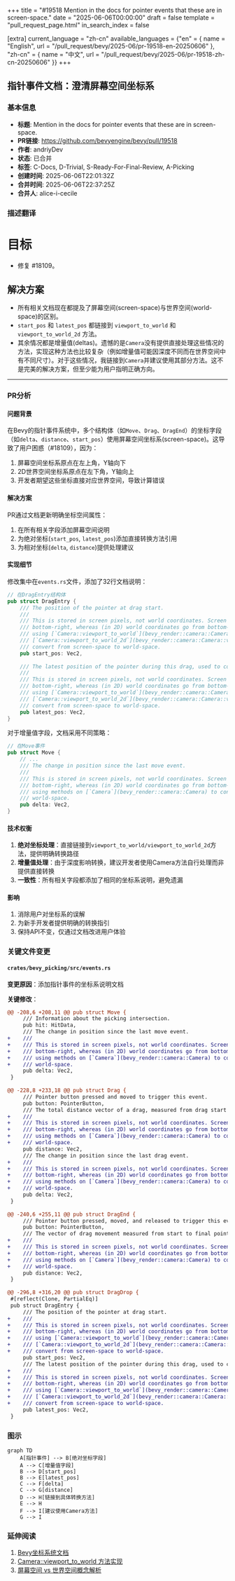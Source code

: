 +++
title = "#19518 Mention in the docs for pointer events that these are in screen-space."
date = "2025-06-06T00:00:00"
draft = false
template = "pull_request_page.html"
in_search_index = false

[extra]
current_language = "zh-cn"
available_languages = {"en" = { name = "English", url = "/pull_request/bevy/2025-06/pr-19518-en-20250606" }, "zh-cn" = { name = "中文", url = "/pull_request/bevy/2025-06/pr-19518-zh-cn-20250606" }}
+++

## 指针事件文档：澄清屏幕空间坐标系

### 基本信息
- **标题**: Mention in the docs for pointer events that these are in screen-space.
- **PR链接**: https://github.com/bevyengine/bevy/pull/19518
- **作者**: andriyDev
- **状态**: 已合并
- **标签**: C-Docs, D-Trivial, S-Ready-For-Final-Review, A-Picking
- **创建时间**: 2025-06-06T22:01:32Z
- **合并时间**: 2025-06-06T22:37:25Z
- **合并人**: alice-i-cecile

### 描述翻译

# 目标
- 修复 #18109。

## 解决方案
- 所有相关文档现在都提及了屏幕空间(screen-space)与世界空间(world-space)的区别。
- `start_pos` 和 `latest_pos` 都链接到 `viewport_to_world` 和 `viewport_to_world_2d` 方法。
- 其余情况都是增量值(deltas)。遗憾的是`Camera`没有提供直接处理这些情况的方法，实现这种方法也比较复杂（例如增量值可能因深度不同而在世界空间中有不同尺寸）。对于这些情况，我链接到`Camera`并建议使用其部分方法。这不是完美的解决方案，但至少能为用户指明正确方向。

---

### PR分析

#### 问题背景
在Bevy的指针事件系统中，多个结构体（如`Move`、`Drag`、`DragEnd`）的坐标字段（如`delta`、`distance`、`start_pos`）使用屏幕空间坐标系(screen-space)。这导致了用户困惑（#18109），因为：
1. 屏幕空间坐标系原点在左上角，Y轴向下
2. 2D世界空间坐标系原点在左下角，Y轴向上
3. 开发者期望这些坐标直接对应世界空间，导致计算错误

#### 解决方案
PR通过文档更新明确坐标空间属性：
1. 在所有相关字段添加屏幕空间说明
2. 为绝对坐标(`start_pos`, `latest_pos`)添加直接转换方法引用
3. 为相对坐标(`delta`, `distance`)提供处理建议

#### 实现细节
修改集中在`events.rs`文件，添加了32行文档说明：
```rust
// 在DragEntry结构体
pub struct DragEntry {
    /// The position of the pointer at drag start.
    ///
    /// This is stored in screen pixels, not world coordinates. Screen pixels go from top-left to
    /// bottom-right, whereas (in 2D) world coordinates go from bottom-left to top-right. Consider
    /// using [`Camera::viewport_to_world`](bevy_render::camera::Camera::viewport_to_world) or
    /// [`Camera::viewport_to_world_2d`](bevy_render::camera::Camera::viewport_to_world_2d) to
    /// convert from screen-space to world-space.
    pub start_pos: Vec2,
    
    /// The latest position of the pointer during this drag, used to compute deltas.
    ///
    /// This is stored in screen pixels, not world coordinates. Screen pixels go from top-left to
    /// bottom-right, whereas (in 2D) world coordinates go from bottom-left to top-right. Consider
    /// using [`Camera::viewport_to_world`](bevy_render::camera::Camera::viewport_to_world) or
    /// [`Camera::viewport_to_world_2d`](bevy_render::camera::Camera::viewport_to_world_2d) to
    /// convert from screen-space to world-space.
    pub latest_pos: Vec2,
}
```

对于增量值字段，文档采用不同策略：
```rust
// 在Move事件
pub struct Move {
    // ...
    /// The change in position since the last move event.
    ///
    /// This is stored in screen pixels, not world coordinates. Screen pixels go from top-left to
    /// bottom-right, whereas (in 2D) world coordinates go from bottom-left to top-right. Consider
    /// using methods on [`Camera`](bevy_render::camera::Camera) to convert from screen-space to
    /// world-space.
    pub delta: Vec2,
}
```

#### 技术权衡
1. **绝对坐标处理**：直接链接到`viewport_to_world/viewport_to_world_2d`方法，提供明确转换路径
2. **增量值处理**：由于深度影响转换，建议开发者使用Camera方法自行处理而非提供直接转换
3. **一致性**：所有相关字段都添加了相同的坐标系说明，避免遗漏

#### 影响
1. 消除用户对坐标系的误解
2. 为新手开发者提供明确的转换指引
3. 保持API不变，仅通过文档改进用户体验

### 关键文件变更

#### `crates/bevy_picking/src/events.rs`
**变更原因**：添加指针事件的坐标系说明文档

**关键修改**：
```diff
@@ -208,6 +208,11 @@ pub struct Move {
     /// Information about the picking intersection.
     pub hit: HitData,
     /// The change in position since the last move event.
+    ///
+    /// This is stored in screen pixels, not world coordinates. Screen pixels go from top-left to
+    /// bottom-right, whereas (in 2D) world coordinates go from bottom-left to top-right. Consider
+    /// using methods on [`Camera`](bevy_render::camera::Camera) to convert from screen-space to
+    /// world-space.
     pub delta: Vec2,
 }
 
@@ -228,8 +233,18 @@ pub struct Drag {
     /// Pointer button pressed and moved to trigger this event.
     pub button: PointerButton,
     /// The total distance vector of a drag, measured from drag start to the current position.
+    ///
+    /// This is stored in screen pixels, not world coordinates. Screen pixels go from top-left to
+    /// bottom-right, whereas (in 2D) world coordinates go from bottom-left to top-right. Consider
+    /// using methods on [`Camera`](bevy_render::camera::Camera) to convert from screen-space to
+    /// world-space.
     pub distance: Vec2,
     /// The change in position since the last drag event.
+    ///
+    /// This is stored in screen pixels, not world coordinates. Screen pixels go from top-left to
+    /// bottom-right, whereas (in 2D) world coordinates go from bottom-left to top-right. Consider
+    /// using methods on [`Camera`](bevy_render::camera::Camera) to convert from screen-space to
+    /// world-space.
     pub delta: Vec2,
 }
 
@@ -240,6 +255,11 @@ pub struct DragEnd {
     /// Pointer button pressed, moved, and released to trigger this event.
     pub button: PointerButton,
     /// The vector of drag movement measured from start to final pointer position.
+    ///
+    /// This is stored in screen pixels, not world coordinates. Screen pixels go from top-left to
+    /// bottom-right, whereas (in 2D) world coordinates go from bottom-left to top-right. Consider
+    /// using methods on [`Camera`](bevy_render::camera::Camera) to convert from screen-space to
+    /// world-space.
     pub distance: Vec2,
 }
 
@@ -296,8 +316,20 @@ pub struct DragDrop {
 #[reflect(Clone, PartialEq)]
 pub struct DragEntry {
     /// The position of the pointer at drag start.
+    ///
+    /// This is stored in screen pixels, not world coordinates. Screen pixels go from top-left to
+    /// bottom-right, whereas (in 2D) world coordinates go from bottom-left to top-right. Consider
+    /// using [`Camera::viewport_to_world`](bevy_render::camera::Camera::viewport_to_world) or
+    /// [`Camera::viewport_to_world_2d`](bevy_render::camera::Camera::viewport_to_world_2d) to
+    /// convert from screen-space to world-space.
     pub start_pos: Vec2,
     /// The latest position of the pointer during this drag, used to compute deltas.
+    ///
+    /// This is stored in screen pixels, not world coordinates. Screen pixels go from top-left to
+    /// bottom-right, whereas (in 2D) world coordinates go from bottom-left to top-right. Consider
+    /// using [`Camera::viewport_to_world`](bevy_render::camera::Camera::viewport_to_world) or
+    /// [`Camera::viewport_to_world_2d`](bevy_render::camera::Camera::viewport_to_world_2d) to
+    /// convert from screen-space to world-space.
     pub latest_pos: Vec2,
 }
```

### 图示

```mermaid
graph TD
    A[指针事件] --> B[绝对坐标字段]
    A --> C[增量值字段]
    B --> D[start_pos]
    B --> E[latest_pos]
    C --> F[delta]
    C --> G[distance]
    D --> H[链接到具体转换方法]
    E --> H
    F --> I[建议使用Camera方法]
    G --> I
```

### 延伸阅读
1. [Bevy坐标系统文档](https://bevyengine.org/learn/book/getting-started/coordinate-system/)
2. [Camera::viewport_to_world 方法实现](https://github.com/bevyengine/bevy/blob/main/crates/bevy_render/src/camera/mod.rs)
3. [屏幕空间 vs 世界空间概念解析](https://gamedev.stackexchange.com/questions/148338/screen-coordinates-to-world-coordinates)